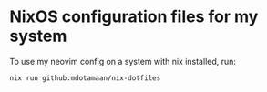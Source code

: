 # NixOS configuration files for my system

To use my neovim config on a system with nix installed, run:
```
nix run github:mdotamaan/nix-dotfiles
```

